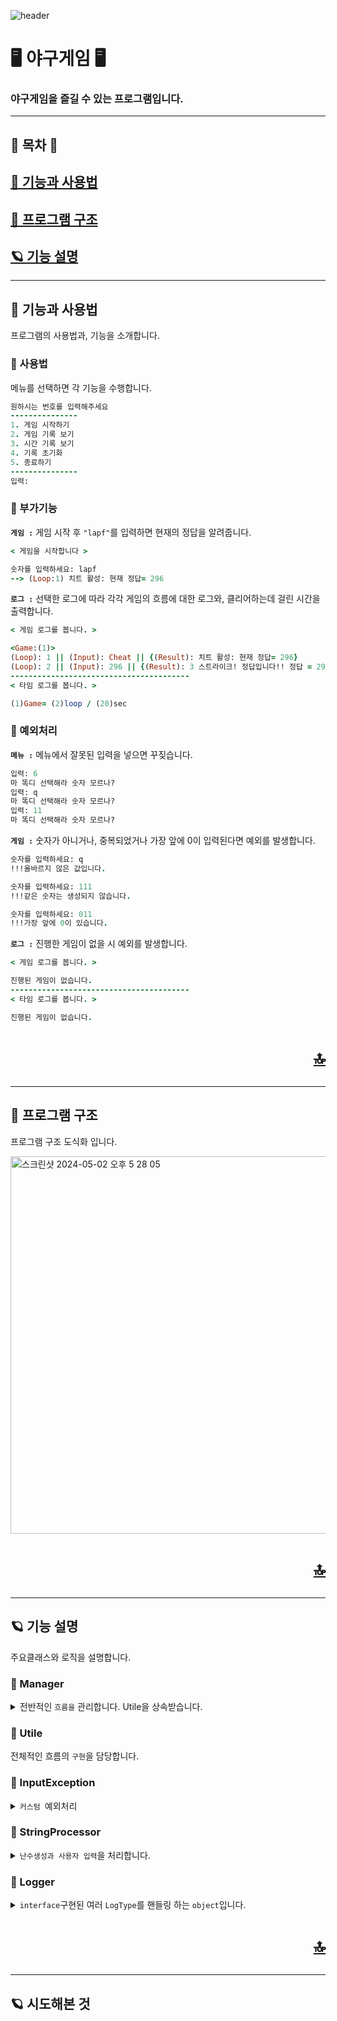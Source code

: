 ![header](https://capsule-render.vercel.app/api?type=waving&text=n.Pureun&height=200&color=73C2FB&animation=fadeIn&fontColor=003153)

# 🖥 야구게임 🖥
### 야구게임을 즐길 수 있는 프로그램입니다.

---

## 🔷 목차 🔷
## [📒 기능과 사용법](#-기능과-사용법)

## [🌃 프로그램 구조](#-프로그램-구조)

## [🪐 기능 설명](#-기능-설명)

---
## 📒 기능과 사용법

프로그램의 사용법과, 기능을 소개합니다.


### 👾 사용법

메뉴를 선택하면 각 기능을 수행합니다.
```ruby
원하시는 번호를 입력해주세요
---------------
1. 게임 시작하기
2. 게임 기록 보기
3. 시간 기록 보기
4. 기록 초기화
5. 종료하기
---------------
입력: 
```

### 👾 부가기능

<code>**게임 :**</code> 게임 시작 후 <code>"lapf"</code>를 입력하면 현재의 정답을 알려줍니다.

```ruby
< 게임을 시작합니다 >

숫자를 입력하세요: lapf
--> (Loop:1) 치트 활성: 현재 정답= 296
```
<code>**로그 :**</code> 선택한 로그에 따라 각각 게임의 흐름에 대한 로그와, 클리어하는데 걸린 시간을 출력합니다.

```ruby
< 게임 로그를 봅니다. >

<Game:(1)>
(Loop): 1 || (Input): Cheat || {(Result): 치트 활성: 현재 정답= 296}
(Loop): 2 || (Input): 296 || {(Result): 3 스트라이크! 정답입니다!! 정답 = 296}
----------------------------------------
< 타임 로그를 봅니다. >

(1)Game= (2)loop / (20)sec
```

### 👾 예외처리

<code>**메뉴 :**</code> 메뉴에서 잘못된 입력을 넣으면 꾸짖습니다.
```ruby
입력: 6
마 똑디 선택해라 숫자 모르나?
입력: q
마 똑디 선택해라 숫자 모르나?
입력: 11
마 똑디 선택해라 숫자 모르나?
```

<code>**게임 :**</code> 숫자가 아니거나, 중복되었거나 가장 앞에 0이 입력된다면 예외를 발생합니다.
```ruby
숫자를 입력하세요: q
!!!올바르지 않은 값입니다.

숫자를 입력하세요: 111
!!!같은 숫자는 생성되지 않습니다.

숫자를 입력하세요: 011
!!!가장 앞에 0이 있습니다.
```

<code>**로그 :**</code> 진행한 게임이 없을 시 예외를 발생합니다.
```ruby
< 게임 로그를 봅니다. >

진행된 게임이 없습니다.
----------------------------------------
< 타임 로그를 봅니다. >

진행된 게임이 없습니다.
```


# <p align="right"><a href="#-목차-">🔝</a></p>

---
## 🌃 프로그램 구조

프로그램 구조 도식화 입니다.

<img width="604" alt="스크린샷 2024-05-02 오후 5 28 05" src="https://github.com/npureaun/image/assets/98468118/a3d3793f-598c-42d8-a69d-3c86426cc971">


# <p align="right"><a href="#-목차-">🔝</a></p>

---
## 🪐 기능 설명

주요클래스와 로직을 설명합니다.

### 👾 Manager  
<details>
<summary>전반적인 <code>흐름을</code> 관리합니다. Utile을 상속받습니다.</summary>

+ #### <code>private fun manual()</code>

    = <code>전체적인 흐름을</code> 알 수 있습니다.
    <details>
    <summary><code>row code</code></summary>
    
    ```kotlin
     when(choice)
            {
                1->{ println("< 게임을 시작합니다 >\n");startGame() }
                2->{ println("< 게임 로그를 봅니다. >\n");readLog(Logger.LogType.GAME_LOG) }
                3->{ println("< 타임 로그를 봅니다. >\n");readLog(Logger.LogType.TIME_LOG) }
                4->{ println("< 로그를 초기화 합니다. >\n");clearAll() }
                5->{ println("< 게임을 종료합니다 >\n");break }
            }
    ```
    
    </details>
    
</details>

### 👾 Utile  
<summary>전체적인 흐름의 <code>구현</code>을 담당합니다.</summary>



### 👾 InputException  
<details>
<summary><code>커스텀 </code>예외처리</summary>

+ #### <code>Exceptions</code>

    = <code>InputException</code>을 상속받는 커스텀 예외처리입니다.
    <details>
    <summary><code>row code</code></summary>
    
    ```kotlin
    class NumberException:InputException("!!!올바르지 않은 값입니다.\n")
    class LengthException:InputException("!!!올바르지 않은 길이입니다.\n")
    class ZeroException:InputException("!!!가장 앞에 0이 있습니다.\n")
    class EqualException:InputException("!!!같은 숫자는 생성되지 않습니다.\n")
    ```
    
    </details>
    
</details>


### 👾 StringProcessor  
<details>
<summary><code>난수생성과 사용자 입력</code>을 처리합니다.</summary>

+ #### <code>processor</code>

    = <code>interface</code> 구현된 생성, 입력 클래스를 작동시킵니다.
    <details>
    <summary><code>row code</code></summary>
    
    ```kotlin
    private var processor: StringInterface? = null
    private fun processInput() = processor?.setString()
    fun processGetting(): String?= processor?.getString()
    fun runProcess(processor: StringInterface)...
    }
    ```
    
    </details>
    
</details>


### 👾 Logger  
<details>
<summary><code>interface</code>구현된 여러 <code>LogType</code>를 핸들링 하는 <code>object</code>입니다.</summary>

+ #### <code>object Logger</code>

    = <code>Logger</code>는 여러<code>LogType</code>에 대한 연결을 지원합니다.
    <details>
    <summary><code>row code</code></summary>
    
    ```kotlin
    val gameLog = LogProcessor(TimeTable())
    val timeLog = LogProcessor(TimeChecker())
    ```
    
    </details>
    
</details>


# <p align="right"><a href="#-목차-">🔝</a></p>

---
## 🪐 시도해본 것


